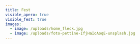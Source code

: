 ```yaml
---
title: Fest
visible_apero: true
visible_fest: true
images:
  - image: /uploads/home_fleck.jpg
  - image: /uploads/foto-pettine-IfjHaIoAoqE-unsplash.jpg
---
```


